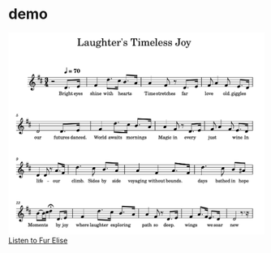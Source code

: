 # demo

![Fur Elise Score](https://github.com/Melody2lyrics/demo/raw/main/meta_data/scratch/gpt/score.png)
[Listen to Fur Elise](https://github.com/Melody2lyrics/demo/raw/main/meta_data/scratch/gpt/song.wav)
